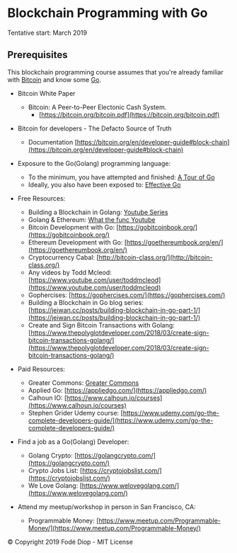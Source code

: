 # Blockchain Programming with Go
Tentative start: March 2019

## Prerequisites
This blockchain programming course assumes that you're already familiar with [Bitcoin](https://bitcoin.org) and know some [Go](https://golang.org/).

+ Bitcoin White Paper
    * Bitcoin: A Peer-to-Peer Electonic Cash System. 
        * [https://bitcoin.org/bitcoin.pdf](https://bitcoin.org/bitcoin.pdf)

+ Bitcoin for developers - The Defacto Source of Truth
    * Documentation [https://bitcoin.org/en/developer-guide#block-chain](https://bitcoin.org/en/developer-guide#block-chain)

+ Exposure to the Go(Golang) programming language: 
    * To the minimum, you have attempted and finished: [A Tour of Go](https://tour.golang.org/welcome/1)
    * Ideally, you also have been exposed to: [Effective Go](https://golang.org/doc/effective_go.html)

+ Free Resources:
    * Building a Blockchain in Golang: [Youtube Series](https://youtu.be/mYlHT9bB6OE)
    * Golang & Ethereum: [What the func Youtube](https://youtu.be/-7uChuO_VzM)
    * Bitcoin Development with Go: [https://gobitcoinbook.org/](https://gobitcoinbook.org/)
    * Ethereum Development with Go: [https://goethereumbook.org/en/](https://goethereumbook.org/en/)
    * Cryptocurrency Cabal: [http://bitcoin-class.org/](http://bitcoin-class.org/)
    * Any videos by Todd Mcleod: [https://www.youtube.com/user/toddmcleod](https://www.youtube.com/user/toddmcleod)
    * Gophercises: [https://gophercises.com/](https://gophercises.com/)
    * Building a Blockchain in Go blog series: [https://jeiwan.cc/posts/building-blockchain-in-go-part-1/](https://jeiwan.cc/posts/building-blockchain-in-go-part-1/)
    * Create and Sign Bitcoin Transactions with Golang: [https://www.thepolyglotdeveloper.com/2018/03/create-sign-bitcoin-transactions-golang/](https://www.thepolyglotdeveloper.com/2018/03/create-sign-bitcoin-transactions-golang/)
    
+ Paid Resources:
    * Greater Commons: [Greater Commons](https://greatercommons.com/learn/golang)
    * Applied Go: [https://appliedgo.com/](https://appliedgo.com/)
    * Calhoun IO: [https://www.calhoun.io/courses](https://www.calhoun.io/courses)
    * Stephen Grider Udemy course: [https://www.udemy.com/go-the-complete-developers-guide/](https://www.udemy.com/go-the-complete-developers-guide/)

+ Find a job as a Go(Golang) Developer:
    * Golang Crypto: [https://golangcrypto.com/](https://golangcrypto.com/)
    * Crypto Jobs List: [https://cryptojobslist.com/](https://cryptojobslist.com/)
    * We Love Golang: [https://www.welovegolang.com/](https://www.welovegolang.com/)

+ Attend my meetup/workshop in person in San Francisco, CA:
    * Programmable Money: [https://www.meetup.com/Programmable-Money/](https://www.meetup.com/Programmable-Money/)



    


© Copyright 2019 Fodé Diop - MIT License
